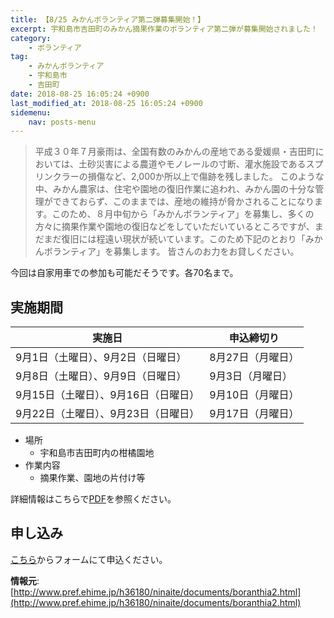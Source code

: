 ```yaml
---
title: 【8/25 みかんボランティア第二弾募集開始！】
excerpt: 宇和島市吉田町のみかん摘果作業のボランティア第二弾が募集開始されました！
category:
    - ボランティア
tag:
    - みかんボランティア
    - 宇和島市
    - 吉田町
date: 2018-08-25 16:05:24 +0900
last_modified_at: 2018-08-25 16:05:24 +0900 
sidemenu:
    nav: posts-menu
---
```


> 平成３０年７月豪雨は、全国有数のみかんの産地である愛媛県・吉田町においては、土砂災害による農道やモノレールの寸断、灌水施設であるスプリンクラーの損傷など、2,000か所以上で傷跡を残しました。
> このような中、みかん農家は、住宅や園地の復旧作業に追われ、みかん園の十分な管理ができておらず、このままでは、産地の維持が脅かされることになります。このため、８月中旬から「みかんボランティア」を募集し、多くの方々に摘果作業や園地の復旧などをしていただいているところですが、まだまだ復旧には程遠い現状が続いています。このため下記のとおり「みかんボランティア」を募集します。
> 皆さんのお力をお貸しください。

今回は自家用車での参加も可能だそうです。各70名まで。

## 実施期間

実施日  | 申込締切り
-------|----------
9月1日（土曜日）、9月2日（日曜日）| 8月27日（月曜日）
9月8日（土曜日）、9月9日（日曜日）| 9月3日（月曜日）
9月15日（土曜日）、9月16日（日曜日）| 9月10日（月曜日）
9月22日（土曜日）、9月23日（日曜日）|9月17日（月曜日）

- 場所
    - 宇和島市吉田町内の柑橘園地
- 作業内容
    - 摘果作業、園地の片付け等

詳細情報はこちらで[PDF](http://www.pref.ehime.jp/h36180/ninaite/documents/documents/chirashi2.pdf)を参照ください。

## 申し込み

[こちら](https://docs.google.com/forms/d/e/1FAIpQLSekIGGKorx-Lae6WsrrKcHFPMZ2mz_0_LhdHR9Kbc8lk_hDBQ/viewform)からフォームにて申込ください。


**情報元**:[http://www.pref.ehime.jp/h36180/ninaite/documents/boranthia2.html](http://www.pref.ehime.jp/h36180/ninaite/documents/boranthia2.html)

